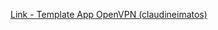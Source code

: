 [Link - Template App OpenVPN (claudineimatos)](https://github.com/claudineimatos/zabbix_template-openvpn-autodiscovery)
